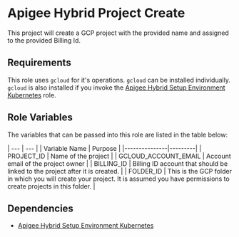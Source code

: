 Apigee Hybrid Project Create
=========

This project will create a GCP project with the provided name and assigned to 
the provided Billing Id. 

Requirements
------------

This role uses `gcloud` for it's operations. `gcloud` can be installed individually. 
`gcloud` is also installed if you invoke the [Apigee Hybrid Setup Environment Kubernetes](https://github.com/carlosfrias/apigee-hybrid-workspace/blob/master/apigee-hybrid-gke/roles/apigee-hybrid-setup-environment-kubernetes/README.md)
role. 

Role Variables
--------------

The variables that can be passed into this role are listed in the table below:

| --- | --- |
| Variable Name | Purpose |
|---------------|---------|
| PROJECT_ID | Name of the project |
| GCLOUD_ACCOUNT_EMAIL | Account email of the project owner |
| BILLING_ID | Billing ID account that should be linked to the project after it is created. |
| FOLDER_ID | This is the GCP folder in which you will create your project. It is assumed you have permissions to create projects in this folder. |

Dependencies
------------

- [Apigee Hybrid Setup Environment Kubernetes](https://github.com/carlosfrias/apigee-hybrid-workspace/blob/master/apigee-hybrid-gke/roles/apigee-hybrid-setup-environment-kubernetes/README.md)

